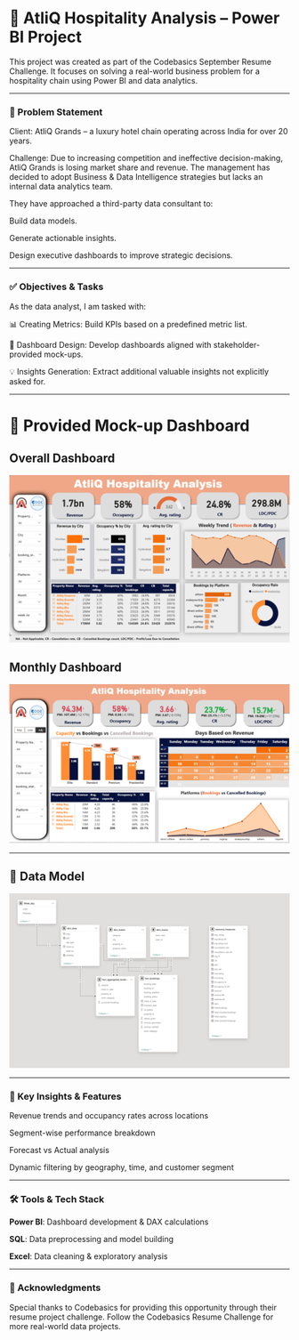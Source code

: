 # 🏨 AtliQ Hospitality Analysis – Power BI Project

This project was created as part of the Codebasics September Resume Challenge. It focuses on solving a real-world business problem for a hospitality chain using Power BI and data analytics.

---

### 📌 Problem Statement

Client: AtliQ Grands – a luxury hotel chain operating across India for over 20 years.

Challenge:
Due to increasing competition and ineffective decision-making, AtliQ Grands is losing market share and revenue. The management has decided to adopt Business & Data Intelligence strategies but lacks an internal data analytics team.

They have approached a third-party data consultant to:

Build data models.

Generate actionable insights.

Design executive dashboards to improve strategic decisions.

---

### ✅ Objectives & Tasks

As the data analyst, I am tasked with:

📊 Creating Metrics: Build KPIs based on a predefined metric list.

🧩 Dashboard Design: Develop dashboards aligned with stakeholder-provided mock-ups.

💡 Insights Generation: Extract additional valuable insights not explicitly asked for.

---

# 🧪 Provided Mock-up Dashboard
## Overall Dashboard
![Dashboard](./img/overall.png)

## Monthly Dashboard
![monthly](./img/montly.png)

---

## 🧱 Data Model
![model](./img/model.png)

---

### 📌 Key Insights & Features

Revenue trends and occupancy rates across locations

Segment-wise performance breakdown

Forecast vs Actual analysis

Dynamic filtering by geography, time, and customer segment

---

### 🛠 Tools & Tech Stack

**Power BI**: Dashboard development & DAX calculations

**SQL**: Data preprocessing and model building

**Excel**: Data cleaning & exploratory analysis

---

### 🙌 Acknowledgments

Special thanks to Codebasics for providing this opportunity through their resume project challenge.
Follow the Codebasics Resume Challenge for more real-world data projects.


